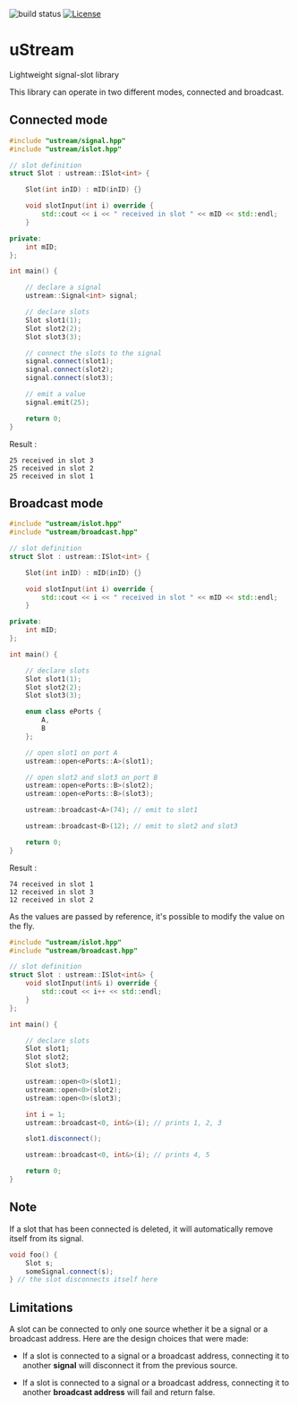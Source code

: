 ![build status](https://github.com/ThomasAUB/uStream/actions/workflows/cmake-multi-platform.yml/badge.svg) [![License](https://img.shields.io/github/license/ThomasAUB/uStream.svg)](LICENSE)

# uStream

Lightweight signal-slot library

This library can operate in two different modes, connected and broadcast.

## Connected mode

```cpp
#include "ustream/signal.hpp"
#include "ustream/islot.hpp"

// slot definition
struct Slot : ustream::ISlot<int> {

    Slot(int inID) : mID(inID) {}

    void slotInput(int i) override {
        std::cout << i << " received in slot " << mID << std::endl;
    }

private:
    int mID;
};

int main() {

    // declare a signal
    ustream::Signal<int> signal;

    // declare slots
    Slot slot1(1);
    Slot slot2(2);
    Slot slot3(3);

    // connect the slots to the signal
    signal.connect(slot1);
    signal.connect(slot2);
    signal.connect(slot3);

    // emit a value
    signal.emit(25);

    return 0;
}
```

Result :

```
25 received in slot 3
25 received in slot 2
25 received in slot 1
```

## Broadcast mode

```cpp
#include "ustream/islot.hpp"
#include "ustream/broadcast.hpp"

// slot definition
struct Slot : ustream::ISlot<int> {

    Slot(int inID) : mID(inID) {}

    void slotInput(int i) override {
        std::cout << i << " received in slot " << mID << std::endl;
    }

private:
    int mID;
};

int main() {

    // declare slots
    Slot slot1(1);
    Slot slot2(2);
    Slot slot3(3);

    enum class ePorts {
        A,
        B
    };

    // open slot1 on port A
    ustream::open<ePorts::A>(slot1);

    // open slot2 and slot3 on port B
    ustream::open<ePorts::B>(slot2);
    ustream::open<ePorts::B>(slot3);

    ustream::broadcast<A>(74); // emit to slot1

    ustream::broadcast<B>(12); // emit to slot2 and slot3

    return 0;
}
```

Result :

```
74 received in slot 1
12 received in slot 3
12 received in slot 2
```

As the values are passed by reference, it's possible to modify the value on the fly.

```cpp
#include "ustream/islot.hpp"
#include "ustream/broadcast.hpp"

// slot definition
struct Slot : ustream::ISlot<int&> {
    void slotInput(int& i) override {
        std::cout << i++ << std::endl;
    }
};

int main() {

    // declare slots
    Slot slot1;
    Slot slot2;
    Slot slot3;

    ustream::open<0>(slot1);
    ustream::open<0>(slot2);
    ustream::open<0>(slot3);

    int i = 1;
    ustream::broadcast<0, int&>(i); // prints 1, 2, 3

    slot1.disconnect();

    ustream::broadcast<0, int&>(i); // prints 4, 5

    return 0;
}
```

## Note

If a slot that has been connected is deleted, it will automatically remove itself
from its signal.

```cpp
void foo() {
    Slot s;
    someSignal.connect(s);
} // the slot disconnects itself here
```

## Limitations

A slot can be connected to only one source whether it be a signal or a broadcast address. Here are the design choices that were made:

- If a slot is connected to a signal or a broadcast address, connecting it to another **signal** will disconnect it from the previous source.

- If a slot is connected to a signal or a broadcast address, connecting it to another **broadcast address** will fail and return false.
